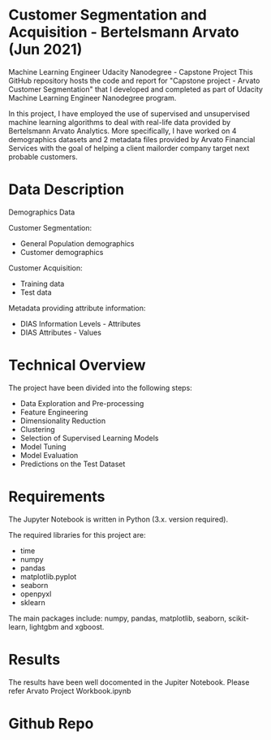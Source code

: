 # Customer Segmentation and Acquisition - Bertelsmann Arvato (Jun 2021)

Machine Learning Engineer Udacity Nanodegree - Capstone Project
This GitHub repository hosts the code and report for "Capstone project - Arvato Customer Segmentation" that I developed and completed as part of Udacity Machine Learning Engineer Nanodegree program.

In this project, I have employed the use of supervised and unsupervised machine learning algorithms to deal with real-life data provided by Bertelsmann Arvato Analytics. More specifically, I have worked on 4 demographics datasets and 2 metadata files provided by Arvato Financial Services with the goal of helping a client mailorder company target next probable customers.

# Data Description
Demographics Data

Customer Segmentation:
- General Population demographics
- Customer demographics

Customer Acquisition:
- Training data
- Test data

Metadata providing attribute information:
- DIAS Information Levels - Attributes
- DIAS Attributes - Values

# Technical Overview
The project have been divided into the following steps:

- Data Exploration and Pre-processing
- Feature Engineering
- Dimensionality Reduction
- Clustering
- Selection of Supervised Learning Models
- Model Tuning
- Model Evaluation
- Predictions on the Test Dataset


# Requirements
The Jupyter Notebook is written in Python (3.x. version required).

The required libraries for this project are:

- time
- numpy
- pandas
- matplotlib.pyplot
- seaborn
- openpyxl
- sklearn

The main packages include: numpy, pandas, matplotlib, seaborn, scikit-learn, lightgbm and xgboost.

# Results
The results have been well docomented in the Jupiter Notebook. Please refer Arvato Project Workbook.ipynb

# Github Repo

